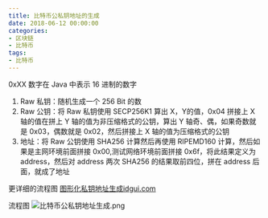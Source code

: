 ```yaml
---
title: 比特币公私钥地址的生成
date: 2018-06-12 00:00:00
categories: 
- 区块链
- 比特币
tags:
- 比特币
---
```


0xXX 数字在 Java 中表示 16 进制的数字

1. Raw 私钥：随机生成一个 256 Bit 的数
2. Raw 公钥：将 Raw 私钥使用 SECP256K1 算出 X，Y的值，0x04 拼接上 X 轴的值在拼上 Y 轴的值为非压缩格式的公钥，算出 Y 轴奇、偶，如果奇数就是 0x03，偶数就是 0x02，然后拼接上 X 轴的值为压缩格式的公钥
3. 地址：将 Raw 公钥使用 SHA256 计算然后再使用 RIPEMD160 计算，然后如果是主网环境前面拼接 0x00,测试网络环境前面拼接 0x6f，将此结果定义为 address，然后对 address 两次 SHA256 的结果取前四位，拼在 address 后面，就成了地址

更详细的流程图 [图形化私钥地址生成idgui.com](http://idgui.com/P/)

流程图
![比特币公私钥地址生成.png](http://image.quincysx.top/20180511152601606236130.png)
